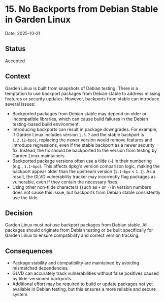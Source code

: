 # 15. No Backports from Debian Stable in Garden Linux

Date: 2025-10-21

## Status

Accepted

## Context

Garden Linux is built from snapshots of Debian testing. There is a temptation to use backport packages from Debian stable to address missing features or security updates. However, backports from stable can introduce several issues:

- Backported packages from Debian stable may depend on older or incompatible libraries, which can cause build failures in the Debian testing-based build environment.
- Introducing backports can result in package downgrades. For example, if Garden Linux includes version `1.3.7` and the stable backport is `1.2.12~bpo1`, replacing the newer version would remove features and introduce regressions, even if the stable backport as a newer security fix. Instead, the fix should be backported to the version from testing by Garden Linux maintainers.
- Backported package versions often use a tilde (`~`) in their numbering (e.g., `1.1~bpo`). This affects dpkg's version comparison logic, making the backport appear older than the upstream version (`1.1~bpo` < `1.1`). As a result, the GLVD vulnerability tracker may incorrectly flag packages as vulnerable, even if they contain the necessary fixes.
- Using other non-tilde characters (such as `+` or `-`) in version numbers does not cause this issue, but backports from Debian stable consistently use the tilde.

## Decision

Garden Linux must not use backport packages from Debian stable. All packages should originate from Debian testing or be built specifically for Garden Linux to ensure compatibility and correct version tracking.

## Consequences

- Package stability and compatibility are maintained by avoiding mismatched dependencies.
- GLVD can accurately track vulnerabilities without false positives caused by tilde-versioned backports.
- Additional effort may be required to build or update packages not yet available in Debian testing, but this ensures a more reliable and secure system.
